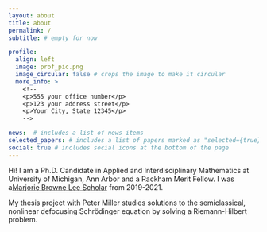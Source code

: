 ```yaml
---
layout: about
title: about
permalink: /
subtitle: # empty for now

profile:
  align: left
  image: prof_pic.png
  image_circular: false # crops the image to make it circular
  more_info: >
    <!--
    <p>555 your office number</p>
    <p>123 your address street</p>
    <p>Your City, State 12345</p>
    -->

news:  # includes a list of news items
selected_papers: # includes a list of papers marked as "selected={true}"
social: true # includes social icons at the bottom of the page
---
```


Hi! I am a Ph.D. Candidate in Applied and Interdisciplinary Mathematics at University of Michigan, Ann Arbor and a Rackham Merit Fellow. I was a<a href="https://lsa.umich.edu/math/graduates/GraduateStudentHandbook/the-marjorie-lee-browne-scholars-program.html">Marjorie Browne Lee Scholar</a> from 2019-2021. 

My thesis project with Peter Miller studies solutions to the semiclassical, nonlinear defocusing Schr&ouml;dinger equation by solving a Riemann-Hilbert problem. 
